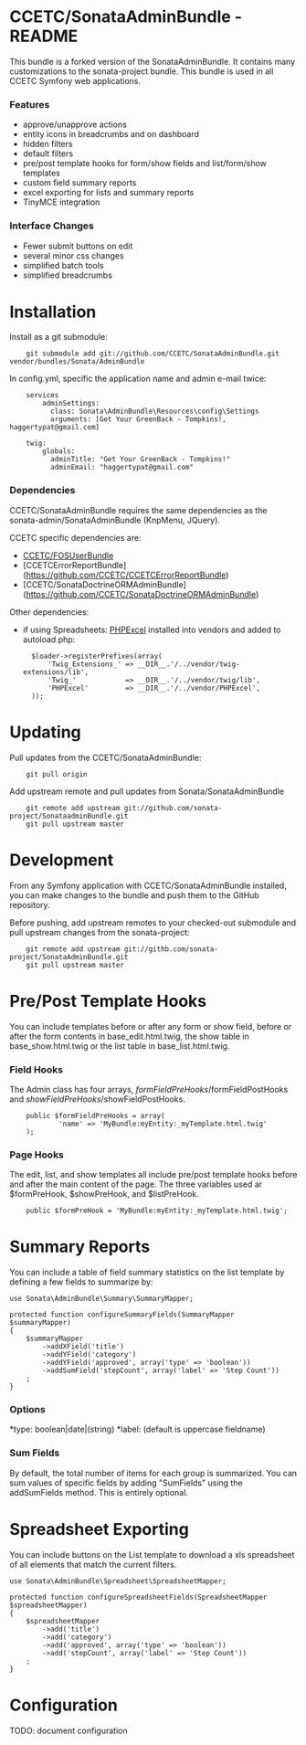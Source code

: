 # CCETC/SonataAdminBundle - README

This bundle is a forked version of the SonataAdminBundle.
It contains many customizations to the sonata-project bundle.
This bundle is used in all CCETC Symfony web applications.

### Features
* approve/unapprove actions
* entity icons in breadcrumbs and on dashboard
* hidden filters
* default filters
* pre/post template hooks for form/show fields and list/form/show templates
* custom field summary reports
* excel exporting for lists and summary reports
* TinyMCE integration

### Interface Changes
* Fewer submit buttons on edit
* several minor css changes
* simplified batch tools
* simplified breadcrumbs

# Installation
Install as a git submodule:

        git submodule add git://github.com/CCETC/SonataAdminBundle.git vendor/bundles/Sonata/AdminBundle

In config.yml, specific the application name and admin e-mail twice:

        services
            adminSettings:
              class: Sonata\AdminBundle\Resources\config\Settings
              arguments: [Get Your GreenBack - Tompkins!, haggertypat@gmail.com]
        
        twig:
            globals:
              adminTitle: "Get Your GreenBack - Tompkins!"
              adminEmail: "haggertypat@gmail.com"
        

### Dependencies
CCETC/SonataAdminBundle requires the same dependencies as the sonata-admin/SonataAdminBundle (KnpMenu, JQuery).

CCETC specific dependencies are:

- [CCETC/FOSUserBundle](https://github.com/CCETC/FOSUserBundle)
- [CCETCErrorReportBundle] (https://github.com/CCETC/CCETCErrorReportBundle)
- [CCETC/SonataDoctrineORMAdminBundle] (https://github.com/CCETC/SonataDoctrineORMAdminBundle)

Other dependencies:

- if using Spreadsheets: [PHPExcel](http://phpexcel.codeplex.com/) installed into vendors and added to autoload.php:

        $loader->registerPrefixes(array(
            'Twig_Extensions_' => __DIR__.'/../vendor/twig-extensions/lib',
            'Twig_'            => __DIR__.'/../vendor/twig/lib',
            'PHPExcel'         => __DIR__.'/../vendor/PHPExcel',
        ));


# Updating
Pull updates from the CCETC/SonataAdminBundle:

        git pull origin

Add upstream remote and pull updates from Sonata/SonataAdminBundle

        git remote add upstream git://github.com/sonata-project/SonataadminBundle.git
        git pull upstream master


# Development
From any Symfony application with CCETC/SonataAdminBundle installed, you can make changes to the bundle and 
push them to the GitHub repository.


Before pushing, add upstream remotes to your checked-out submodule and pull upstream changes from the sonata-project:
        
        git remote add upstream git://githb.com/sonata-project/SonataAdminBundle.git
        git pull upstream master

# Pre/Post Template Hooks
You can include templates before or after any form or show field, before or after the form contents in base_edit.html.twig, the show table in base_show.html.twig or the list table in base_list.html.twig.

### Field Hooks
The Admin class has four arrays, $formFieldPreHooks/$formFieldPostHooks and $showFieldPreHooks/$showFieldPostHooks.

        public $formFieldPreHooks = array(
                'name' => 'MyBundle:myEntity:_myTemplate.html.twig'
        );
        
### Page Hooks
The edit, list, and show templates all include pre/post template hooks before and after the main content of the page.
The three variables used ar $formPreHook, $showPreHook, and $listPreHook.

        public $formPreHook = 'MyBundle:myEntity:_myTemplate.html.twig';

# Summary Reports
You can include a table of field summary statistics on the list template by defining a few fields to summarize by:

    use Sonata\AdminBundle\Summary\SummaryMapper;

    protected function configureSummaryFields(SummaryMapper $summaryMapper)
    {
        $summaryMapper
            ->addXField('title')
            ->addYField('category')
            ->addYField('approved', array('type' => 'boolean'))
            ->addSumField('stepCount', array('label' => 'Step Count'))
        ;
    }

### Options
*type: boolean|date|(string)
*label: (default is uppercase fieldname)

### Sum Fields
By default, the total number of items for each group is summarized.  You can sum values of specific fields by adding "SumFields" using the addSumFields method.  This is entirely optional. 

# Spreadsheet Exporting
You can include buttons on the List template to download a xls spreadsheet of all elements that match the current filters.
        
    use Sonata\AdminBundle\Spreadsheet\SpreadsheetMapper;

    protected function configureSpreadsheetFields(SpreadsheetMapper $spreadsheetMapper)
    {
        $spreadsheetMapper
            ->add('title')
            ->add('category')
            ->add('approved', array('type' => 'boolean'))
            ->add('stepCount', array('label' => 'Step Count'))
        ;
    }


# Configuration
TODO: document configuration
